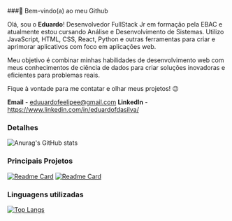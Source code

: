 ###👋 Bem-vindo(a) ao meu Github

Olá, sou o **Eduardo**! Desenvolvedor FullStack Jr em formação pela EBAC e atualmente estou cursando Análise e Desenvolvimento de Sistemas. Utilizo JavaScript, HTML, CSS, React, Python e outras ferramentas para criar e aprimorar aplicativos com foco em  aplicações web.

Meu objetivo é combinar minhas habilidades de desenvolvimento web com meus conhecimentos de ciência de dados para criar soluções inovadoras e eficientes para problemas reais.

Fique à vontade para me contatar e olhar meus projetos! 😉

**Email** - eduuardofeelipee@gmail.com 
**LinkedIn** - https://www.linkedin.com/in/eduardofdasilva/

### Detalhes

![Anurag's GitHub stats](https://github-readme-stats.vercel.app/api?username=Eduuard023&show_icons=true&theme=radical)

### Principais Projetos

[![Readme Card](https://github-readme-stats.vercel.app/api/pin/?username=Eduuard023&repo=Meu-Portifolio&theme=radical)](https://github.com/anuraghazra/github-readme-stats)
[![Readme Card](https://github-readme-stats.vercel.app/api/pin/?username=Eduuard023&repo=efood&theme=radical)](https://github.com/anuraghazra/github-readme-stats)

### Linguagens utilizadas

[![Top Langs](https://github-readme-stats.vercel.app/api/top-langs/?username=Eduuard023&theme=radical)](https://github.com/anuraghazra/github-readme-stats)




